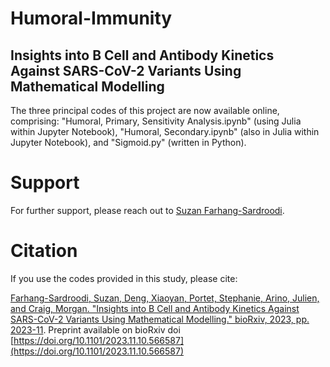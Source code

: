 # Humoral-Immunity
## Insights into B Cell and Antibody Kinetics Against SARS-CoV-2 Variants Using Mathematical Modelling

The three principal codes of this project are now available online, comprising: "Humoral, Primary, Sensitivity Analysis.ipynb" (using Julia within Jupyter Notebook), "Humoral, Secondary.ipynb" (also in Julia within Jupyter Notebook), and "Sigmoid.py" (written in Python).

# Support 
For further support, please reach out to [Suzan Farhang-Sardroodi](https://www.suzanfarhangsardroodi.com/).

# Citation 
If you use the codes provided in this study, please cite: 

[Farhang-Sardroodi, Suzan, Deng, Xiaoyan, Portet, Stephanie, Arino, Julien, and Craig, Morgan. "Insights into B Cell and Antibody Kinetics Against SARS-CoV-2 Variants Using Mathematical Modelling." bioRxiv, 2023, pp. 2023-11](https://doi.org/10.1101/2023.11.10.566587).  Preprint available on bioRxiv doi [https://doi.org/10.1101/2023.11.10.566587](https://doi.org/10.1101/2023.11.10.566587)



